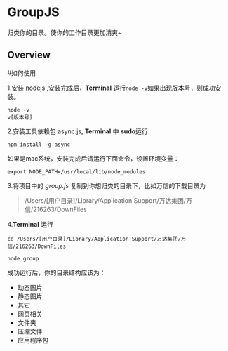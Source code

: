 # GroupJS
归类你的目录。使你的工作目录更加清爽~


## Overview
#如何使用

1.安装 [nodejs](https://nodejs.org/en/) ,安装完成后，**Terminal** 运行`node -v`如果出现版本号，则成功安装。
```
node -v
v[版本号]
```

2.安装工具依赖包 async.js, **Terminal** 中 **sudo**运行
```
npm install -g async
```
如果是mac系统，安装完成后请运行下面命令，设置环境变量：
```
export NODE_PATH=/usr/local/lib/node_modules
```
3.将项目中的 *group.js* 复制到你想归类的目录下，比如万信的下载目录为
> /Users/[用户目录]/Library/Application Support/万达集团/万信/216263/DownFiles

4.**Terminal** 运行
```
cd /Users/[用户目录]/Library/Application Support/万达集团/万信/216263/DownFiles
```
```
node group
```
成功运行后，你的目录结构应该为：
* 动态图片
* 静态图片
* 其它
* 网页相关
* 文件夹
* 压缩文件
* 应用程序包
